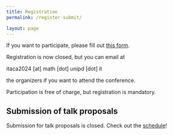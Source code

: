 ```yaml
---
title: Registration
permalink: /register-submit/

layout: page
---
```


If you want to participate, please fill out [this form](https://docs.google.com/forms/d/1c04zzrEotXvTSE2s3VRK5WgnEn_8uq2PHs8qxsrb8cM/edit). 

Registration is now closed, but you can email at

itaca2024 [at] math [dot] unipd [dot] it

the organizers if you want to attend the conference.

Participation is free of charge, but registration is mandatory. 


## Submission of talk proposals

Submission for talk proposals is closed. Check out the [schedule](https://progetto-itaca.github.io/ItaCa-24/programme/)!

